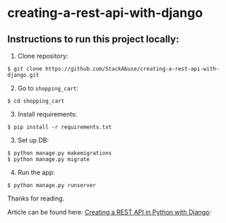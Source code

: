 # creating-a-rest-api-with-django

## Instructions to run this project locally:  
  
1. Clone repository:  
  
```console  
$ git clone https://github.com/StackAbuse/creating-a-rest-api-with-django.git  
```  
  
2. Go to `shopping_cart`:    
  
```console   
$ cd shopping_cart   
```   
    
3. Install requirements:  
  
```console  
$ pip install -r requirements.txt  
```  
  
3. Set up DB:   
   
```console  
$ python manage.py makemigrations   
$ python manage.py migrate   
```  
   
4. Run the app:   
  
```console   
$ python manage.py runserver  
```   

Thanks for reading.

Article can be found here: [Creating a REST API in Python with Django](https://stackabuse.com/creating-a-rest-api-in-python-with-django/):
